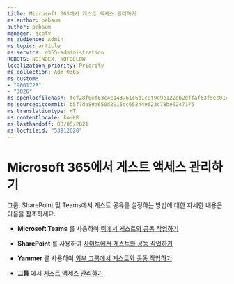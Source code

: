 ```yaml
---
title: Microsoft 365에서 게스트 액세스 관리하기
ms.author: pebaum
author: pebaum
manager: scotv
ms.audience: Admin
ms.topic: article
ms.service: o365-administration
ROBOTS: NOINDEX, NOFOLLOW
localization_priority: Priority
ms.collection: Adm_O365
ms.custom:
- "9001728"
- "3826"
ms.openlocfilehash: fef28f0ef63c4c143761c6b1c8f9e9e122db2dffaf63f5ec01c914f89c9a7592
ms.sourcegitcommit: b5f7da89a650d2915dc652449623c78be6247175
ms.translationtype: HT
ms.contentlocale: ko-KR
ms.lasthandoff: 08/05/2021
ms.locfileid: "53912028"
---
```

# <a name="manage-guest-access-in-microsoft-365"></a>Microsoft 365에서 게스트 액세스 관리하기

그룹, SharePoint 및 Teams에서 게스트 공유를 설정하는 방법에 대한 자세한 내용은 다음을 참조하세요. 

- **Microsoft Teams** 를 사용하여 [팀에서 게스트와 공동 작업하기](https://docs.microsoft.com/microsoft-365/solutions/collaborate-as-team?view=o365-worldwide) 

- **SharePoint** 를 사용하여 [사이트에서 게스트와 공동 작업하기](https://docs.microsoft.com/microsoft-365/solutions/collaborate-in-site?view=o365-worldwide) 

- **Yammer** 를 사용하여 [외부 그룹에서 게스트와 공동 작업하기](https://docs.microsoft.com/yammer/work-with-external-users/create-and-manage-external-groups?redirectSourcePath=%252farticle%252f9ccd15ce-0efc-4dc1-81bc-4a424ab6f92a.aspx) 

- **그룹** 에서 [게스트 액세스 관리하기](https://docs.microsoft.com/microsoft-365/admin/create-groups/manage-guest-access-in-groups?view=o365-worldwide)

